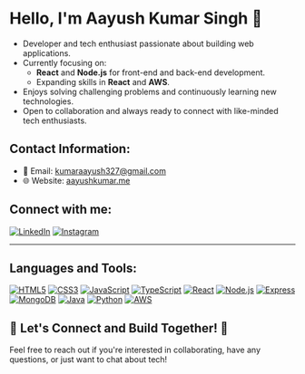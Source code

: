 

<!--
**iamaayushk/iamaayushk** is a ✨ _special_ ✨ repository because its `README.md` (this file) appears on your GitHub profile.

Here are some ideas to get you started:

- 🔭 I’m currently working on ...
- 🌱 I’m currently learning ...
- 👯 I’m looking to collaborate on ...
- 🤔 I’m looking for help with ...
- 💬 Ask me about ...
- 📫 How to reach me: ...
- 😄 Pronouns: ...
- ⚡ Fun fact: ...
-->
# Hello, I'm Aayush Kumar Singh 👋

- Developer and tech enthusiast passionate about building web applications.
- Currently focusing on:
  - **React** and **Node.js** for front-end and back-end development.
  - Expanding skills in **React** and **AWS**.
- Enjoys solving challenging problems and continuously learning new technologies.
- Open to collaboration and always ready to connect with like-minded tech enthusiasts.

## Contact Information:
- 📧 Email: [kumaraayush327@gmail.com](mailto:kumaraayush327@gmail.com)
- 🌐 Website: [aayushkumar.me](https://aayushkumar.me/)
## Connect with me:
[![LinkedIn](https://img.shields.io/badge/LinkedIn-%230A66C2.svg?style=flat&logo=linkedin&logoColor=white)](https://www.linkedin.com/in/aayush-kumar-singh-/)
[![Instagram](https://img.shields.io/badge/Instagram-%23E4405F.svg?style=flat&logo=instagram&logoColor=white)](https://www.instagram.com/imaayush_k/)

---



## Languages and Tools:
[![HTML5](https://img.shields.io/badge/HTML5-%23E34F26.svg?style=flat&logo=html5&logoColor=white)](https://developer.mozilla.org/en-US/docs/Web/HTML)
[![CSS3](https://img.shields.io/badge/CSS3-%231572B6.svg?style=flat&logo=css3&logoColor=white)](https://developer.mozilla.org/en-US/docs/Web/CSS)
[![JavaScript](https://img.shields.io/badge/JavaScript-%23F7DF1E.svg?style=flat&logo=javascript&logoColor=white)](https://developer.mozilla.org/en-US/docs/Web/JavaScript)
[![TypeScript](https://img.shields.io/badge/TypeScript-%23007ACC.svg?style=flat&logo=typescript&logoColor=white)](https://www.typescriptlang.org/)
[![React](https://img.shields.io/badge/React-%2361DAFB.svg?style=flat&logo=react&logoColor=black)](https://reactjs.org/)
[![Node.js](https://img.shields.io/badge/Node.js-%23339933.svg?style=flat&logo=node.js&logoColor=white)](https://nodejs.org/)
[![Express](https://img.shields.io/badge/Express-%23000000.svg?style=flat&logo=express&logoColor=white)](https://expressjs.com/)
[![MongoDB](https://img.shields.io/badge/MongoDB-%2347A248.svg?style=flat&logo=mongodb&logoColor=white)](https://www.mongodb.com/)
[![Java](https://img.shields.io/badge/Java-%23007396.svg?style=flat&logo=java&logoColor=white)](https://www.oracle.com/java/)
[![Python](https://img.shields.io/badge/Python-%233776AB.svg?style=flat&logo=python&logoColor=white)](https://www.python.org/)
[![AWS](https://img.shields.io/badge/AWS-%23FF9900.svg?style=flat&logo=amazon-aws&logoColor=white)](https://aws.amazon.com/)



## 🚀 Let's Connect and Build Together! 🌟
Feel free to reach out if you're interested in collaborating, have any questions, or just want to chat about tech!
